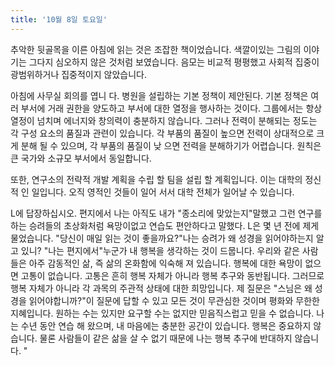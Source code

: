 ```yaml
---
title: '10월 8일 토요일'
---
```

추악한 뒷골목을 이른 아침에 읽는 것은 조잡한 책이었습니다. 색깔이있는 그림의 이야기는 그다지 심오하지 않은 것처럼 보였습니다. 음모는 비교적 평평했고 사회적 집중이 광범위하거나 집중적이지 않았습니다.

아침에 사무실 회의를 엽니 다. 병원을 설립하는 기본 정책이 제안된다. 기본 정책은 여러 부서에 거래 권한을 양도하고 부서에 대한 열정을 행사하는 것이다. 그룹에서는 항상 열정이 넘치며 에너지와 창의력이 충분하지 않습니다. 그러나 전력이 분해되는 정도는 각 구성 요소의 품질과 관련이 있습니다. 각 부품의 품질이 높으면 전력이 상대적으로 크게 분해 될 수 있으며, 각 부품의 품질이 낮 으면 전력을 분해하기가 어렵습니다. 원칙은 큰 국가와 소규모 부서에서 동일합니다.

또한, 연구소의 전략적 개발 계획을 수립 할 팀을 설립 할 계획입니다. 이는 대학의 정신적 인 일입니다. 오직 영적인 것들이 일어 서서 대학 전체가 일어날 수 있습니다.

L에 답장하십시오. 편지에서 나는 아직도 내가 "종소리에 맞았는지"말했고 그런 연구를하는 승려들의 초상화처럼 욕망이없고 연습도 편안하다고 말했다. L은 몇 년 전에 제게 물었습니다. "당신이 매일 읽는 것이 좋을까요?"나는 승려가 왜 성경을 읽어야하는지 알고 있니? "나는 편지에서"누군가 내 행복을 생각하는 것이 드뭅니다. 우리와 같은 사람들은 아주 감동적인 삶, 즉 삶의 온화함에 익숙해 져 있습니다. 행복에 대한 욕망이 없으면 고통이 없습니다. 고통은 흔히 행복 자체가 아니라 행복 추구와 동반됩니다. 그러므로 행복 자체가 아니라 각 과목의 주관적 상태에 대한 희망입니다. 제 질문은 "스님은 왜 성경을 읽어야합니까?"이 질문에 답할 수 있고 모든 것이 무관심한 것이며 평화와 무한한 지혜입니다. 원하는 수는 있지만 요구할 수는 없지만 믿음직스럽고 믿을 수 없습니다. 나는 수년 동안 연습 해 왔으며, 내 마음에는 충분한 공간이 있습니다. 행복은 중요하지 않습니다. 물론 사람들이 같은 삶을 살 수 없기 때문에 나는 행복 추구에 반대하지 않습니다. "

